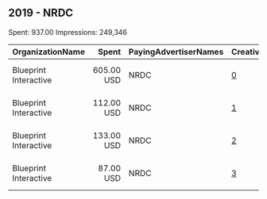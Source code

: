 ## 2019 - NRDC 
Spent: 937.00
Impressions: 249,346

|OrganizationName|Spent|PayingAdvertiserNames|CreativeUrls|Impressions|Genders|AgeBrackets|CountryCodes|BillingAddresses|CandidateBallotInformation|
|:---|---:|:---|:---|---:|:---|:---|:---|:---|:---|
|Blueprint Interactive|605.00 USD|NRDC|[0](https://www.snap.com/political-ads/asset/161fa287620a0e78a054767b0867d89751ceb38fb4ca1f9499562e06d8f37799?mediaType=mp4)|150,072||18+|united states|"1730 Rhode Island Ave NW Suite 1014,Washington,20036,US"||
|Blueprint Interactive|112.00 USD|NRDC|[1](https://www.snap.com/political-ads/asset/a79d8c635ae4b44f016d88b70285764282c8899e04950dac8bd0100fcc4e9ab4?mediaType=mp4)|36,816||18+|united states|"1730 Rhode Island Ave NW Suite 1014,Washington,20036,US"||
|Blueprint Interactive|133.00 USD|NRDC|[2](https://www.snap.com/political-ads/asset/1f5b23be2773dfd647ece112424f78e7837b6242d9d068e68abbd91e6f42fb23?mediaType=mp4)|33,079||18+|united states|"1730 Rhode Island Ave NW Suite 1014,Washington,20036,US"||
|Blueprint Interactive|87.00 USD|NRDC|[3](https://www.snap.com/political-ads/asset/4c05217ed18a0265a2be3df7439511b66d85cb07fd6ea468d0022a54df1b2022?mediaType=mp4)|29,379||18+|united states|"1730 Rhode Island Ave NW Suite 1014,Washington,20036,US"||
